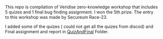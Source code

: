 This repo is compilation of Veridise zero-knowledge workshop that includes 5 quizes and 1 final bug finding assignment. I won the 5th prize. The entry to this workshop was made by Secureum Race-23. 

I added some of the quizes ( could not get all the quizes from discod) and Final assignment and report in [QuizAndFinal](https://github.com/upalchowdhury/veridiseWorkshop/tree/main/QuizAndFinal) Folder.

